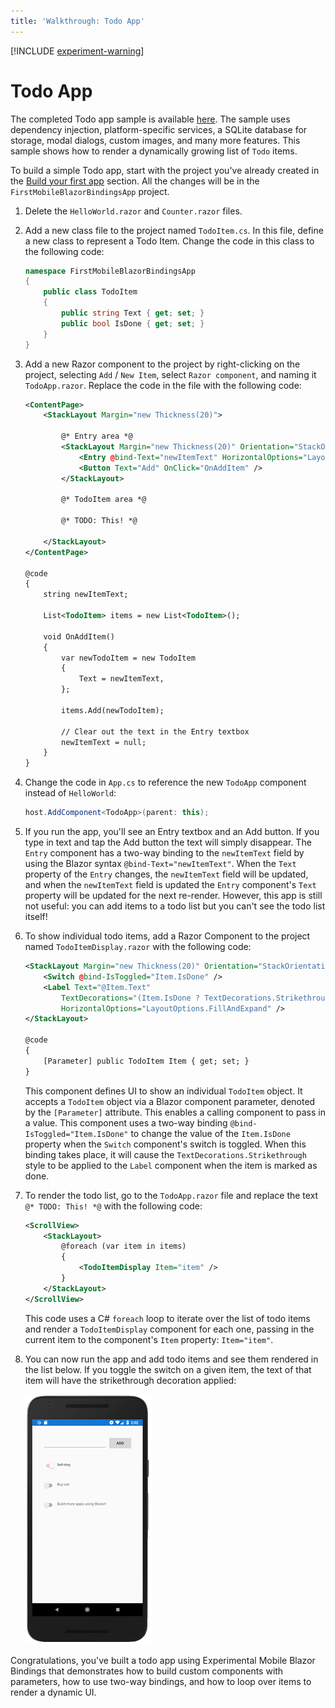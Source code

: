 ```yaml
---
title: 'Walkthrough: Todo App'
---
```


[!INCLUDE [experiment-warning](../includes/experiment-warning.md)]

# Todo App

The completed Todo app sample is available [here](https://github.com/xamarin/MobileBlazorBindings/tree/master/samples/MobileBlazorBindingsTodoSample). The sample uses dependency injection, platform-specific services, a SQLite database for storage, modal dialogs, custom images, and many more features. This sample shows how to render a dynamically growing list of `Todo` items.

To build a simple Todo app, start with the project you've already created in the [Build your first app](build-first-app.md) section. All the changes will be in the `FirstMobileBlazorBindingsApp` project.

1. Delete the `HelloWorld.razor` and `Counter.razor` files.

1. Add a new class file to the project named `TodoItem.cs`. In this file, define a new class to represent a Todo Item. Change the code in this class to the following code:

    ```csharp
    namespace FirstMobileBlazorBindingsApp
    {
        public class TodoItem
        {
            public string Text { get; set; }
            public bool IsDone { get; set; }
        }
    }
    ```

1. Add a new Razor component to the project by right-clicking on the project, selecting `Add` / `New Item`, select `Razor component`, and naming it `TodoApp.razor`. Replace the code in the file with the following code:

    ```xml
    <ContentPage>
        <StackLayout Margin="new Thickness(20)">

            @* Entry area *@
            <StackLayout Margin="new Thickness(20)" Orientation="StackOrientation.Horizontal">
                <Entry @bind-Text="newItemText" HorizontalOptions="LayoutOptions.FillAndExpand" />
                <Button Text="Add" OnClick="OnAddItem" />
            </StackLayout>

            @* TodoItem area *@

            @* TODO: This! *@

        </StackLayout>
    </ContentPage>

    @code
    {
        string newItemText;

        List<TodoItem> items = new List<TodoItem>();

        void OnAddItem()
        {
            var newTodoItem = new TodoItem
            {
                Text = newItemText,
            };

            items.Add(newTodoItem);

            // Clear out the text in the Entry textbox
            newItemText = null;
        }
    }
    ```

1. Change the code in `App.cs` to reference the new `TodoApp` component instead of `HelloWorld`:

    ```csharp
    host.AddComponent<TodoApp>(parent: this);
    ```

1. If you run the app, you'll see an Entry textbox and an Add button. If you type in text and tap the Add button the text will simply disappear. The `Entry` component has a two-way binding to the `newItemText` field by using the Blazor syntax `@bind-Text="newItemText"`. When the `Text` property of the `Entry` changes, the `newItemText` field will be updated, and when the `newItemText` field is updated the `Entry` component's `Text` property will be updated for the next re-render. However, this app is still not useful: you can add items to a todo list but you can't see the todo list itself!

1. To show individual todo items, add a Razor Component to the project named `TodoItemDisplay.razor` with the following code:

    ```xml
    <StackLayout Margin="new Thickness(20)" Orientation="StackOrientation.Horizontal">
        <Switch @bind-IsToggled="Item.IsDone" />
        <Label Text="@Item.Text"
            TextDecorations="(Item.IsDone ? TextDecorations.Strikethrough : TextDecorations.None)"
            HorizontalOptions="LayoutOptions.FillAndExpand" />
    </StackLayout>

    @code
    {
        [Parameter] public TodoItem Item { get; set; }
    }
    ```

    This component defines UI to show an individual `TodoItem` object. It accepts a `TodoItem` object via a Blazor component parameter, denoted by the `[Parameter]` attribute. This enables a calling component to pass in a value. This component uses a two-way binding `@bind-IsToggled="Item.IsDone"` to change the value of the `Item.IsDone` property when the `Switch` component's switch is toggled. When this binding takes place, it will cause the `TextDecorations.Strikethrough` style to be applied to the `Label` component when the item is marked as done.

1. To render the todo list, go to the `TodoApp.razor` file and replace the text `@* TODO: This! *@` with the following code:

    ```xml
    <ScrollView>
        <StackLayout>
            @foreach (var item in items)
            {
                <TodoItemDisplay Item="item" />
            }
        </StackLayout>
    </ScrollView>
    ```

    This code uses a C# `foreach` loop to iterate over the list of todo items and render a `TodoItemDisplay` component for each one, passing in the current item to the component's `Item` property: `Item="item"`.

1. You can now run the app and add todo items and see them rendered in the list below. If you toggle the switch on a given item, the text of that item will have the strikethrough decoration applied:

    [ ![Todo App running in the Android Emulator with a few todo items added to the list](media/todo-app/todoapp-completed-inline.png) ](media/todo-app/todoapp-completed-expanded.png#lightbox)

Congratulations, you've built a todo app using Experimental Mobile Blazor Bindings that demonstrates how to build custom components with parameters, how to use two-way bindings, and how to loop over items to render a dynamic UI.
